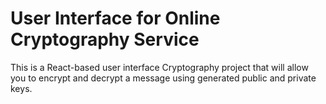 # User Interface for Online Cryptography Service 
This is a React-based user interface Cryptography project that will allow you to encrypt and decrypt a message using generated public and private keys. 
